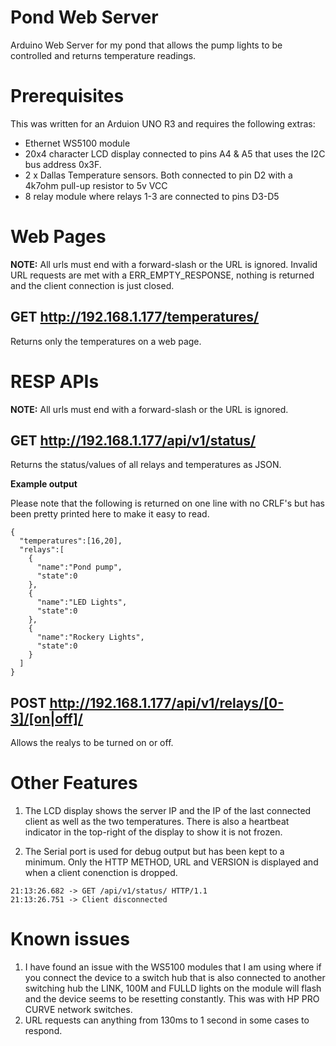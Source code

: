 # Pond Web Server
Arduino Web Server for my pond that allows the pump lights to be controlled and returns temperature readings.

# Prerequisites
This was written for an Arduion UNO R3 and requires the following extras:
- Ethernet WS5100 module
- 20x4 character LCD display connected to pins A4 & A5 that uses the I2C bus address 0x3F.
- 2 x Dallas Temperature sensors. Both connected to pin D2 with a 4k7ohm pull-up resistor to 5v VCC
- 8 relay module where relays 1-3 are connected to pins D3-D5
# Web Pages
**NOTE:** All urls must end with a forward-slash or the URL is ignored.
Invalid URL requests are met with a ERR_EMPTY_RESPONSE, nothing is returned and the client connection is just closed.

## GET http://192.168.1.177/temperatures/
Returns only the temperatures on a web page.

# RESP APIs
**NOTE:** All urls must end with a forward-slash or the URL is ignored.

## GET http://192.168.1.177/api/v1/status/
Returns the status/values of all relays and temperatures as JSON.

**Example output** 

Please note that the following is returned on one line with no CRLF's but has been pretty 
printed here to make it easy to read.
```
{
  "temperatures":[16,20],
  "relays":[
    {
      "name":"Pond pump",
      "state":0
    },
    {
      "name":"LED Lights",
      "state":0
    },
    {
      "name":"Rockery Lights",
      "state":0
    }
  ]
}
```

## POST http://192.168.1.177/api/v1/relays/[0-3]/[on|off]/
Allows the realys to be turned on or off.

# Other Features

1. The LCD display shows the server IP and the IP of the last connected client as well as the two temperatures. There is also a heartbeat
indicator in the top-right of the display to show it is not frozen.

2. The Serial port is used for debug output but has been kept to a minimum. Only the HTTP METHOD, URL and VERSION is displayed and when a client conenction is dropped.

```
21:13:26.682 -> GET /api/v1/status/ HTTP/1.1
21:13:26.751 -> Client disconnected
```

# Known issues
1. I have found an issue with the WS5100 modules that I am using where if you connect the device to a switch hub that is also
connected to another switching hub the LINK, 100M and FULLD lights on the module will flash and the device seems to be 
resetting constantly. This was with HP PRO CURVE network switches.
2. URL requests can anything from 130ms to 1 second in some cases to respond.
